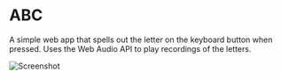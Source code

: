 ABC
====

A simple web app that spells out the letter on the keyboard button when pressed. Uses the Web Audio API to play recordings of the letters.

![Screenshot](https://dl.dropbox.com/u/202350/abc/screenshot.png)